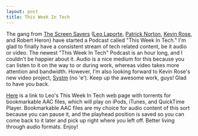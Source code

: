 ```yaml
---
layout: post
title: This Week In Tech
---
```

The gang from [The Screen Savers](http://en.wikipedia.org/wiki/The_Screen_Savers) ([Leo Laporte](http://leoville.com/blog/), [Patrick Norton](http://www.patricknorton.typepad.com/), [Kevin Rose](http://www.kevinrose.com/), and Robert Heron) have started a Podcast called "This Week In Tech." I'm glad to finally have a consistent stream of tech related content, be it audio or video. The newest "This Week In Tech" Podcast is an hour long, and I couldn't be happier about it. Audio is a nice medium for this because you can listen to it on the way to or during work, whereas video takes more attention and bandwidth. However, I'm also looking forward to Kevin Rose's new video project, [Systm](http://systm.org/) (no 'e'). Keep up the awesome work, guys! Glad to have you back.

[Here](http://leoville.tv/twit-aac/) is a link to Leo's This Week In Tech web page with torrents for bookmarkable AAC files, which will play on iPods, iTunes, and QuickTime Player. Bookmarkable AAC files are my choice for audio content of this sort because you can pause it, and the playhead position is saved so you can come back to it later and pick up right where you left off. Better living through audio formats. Enjoy!

